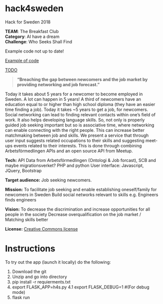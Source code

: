 # hack4sweden

Hack for Sweden 2018

 **TEAM**: The Breakfast Club <br />
 **Category**: AI have a dream <br />
 **Challenge**: Who Seeks Shall Find
 
 
 Example code not up to date!
 
 [Example of code](./examples.md)
 
 [TODO](./todo.md)
 
 > **“Breaching the gap between newcomers and the job market by providing networking and job forecast.”** <br />

Today it takes about 5 years for a newcomer to become employed in Sweden. A lot can happen in 5 years!
A third of newcomers have an education equal to or higher than high school diploma (they have an easier time finding a job). Today it takes ~5 years to get a job, for newcomers. Social networking can lead to finding relevant contacts within one’s field of work. It also helps developing language skills. So, not only is properly guided job seeking important but so is associative time, where networking can enable connecting with the right people. This can increase better matchmaking between job and skills. We present a service that through user input suggests related occupations to their skills and suggesting meet-ups events related to their interests. This is done through combining Arbetsförmedlingen APIs and an open source API from Meetup.

**Tech:** API Data from Arbetsförmedlingen (Ontologi & Job forcast), SCB and maybe migrationsverket? PHP and python User interface: Javascript, JQuery, Bootstrap

**Target audience:** Job seeking newcomers.

**Mission:**
To facilitate job seeking and enable establishing oneself/family for newcomers in Sweden
Build social networks relevant to skills e.g. Engineers finds engineers

**Vision:**
To decrease the discrimination and increase opportunities for all people in the society
Decrease overqualification on the job market / Matching skills better

**License:** [Creative Commons license](./LICENSE)

# Instructions

To try out the app (launch it locally) do the following:
1. Download the git
2. Unzip and go into directory
3. pip install -r requierments.txt
4. export FLASK_APP=h4s.py
4.1 export FLASK_DEBUG=1 #(For debug mode)
5. flask run
